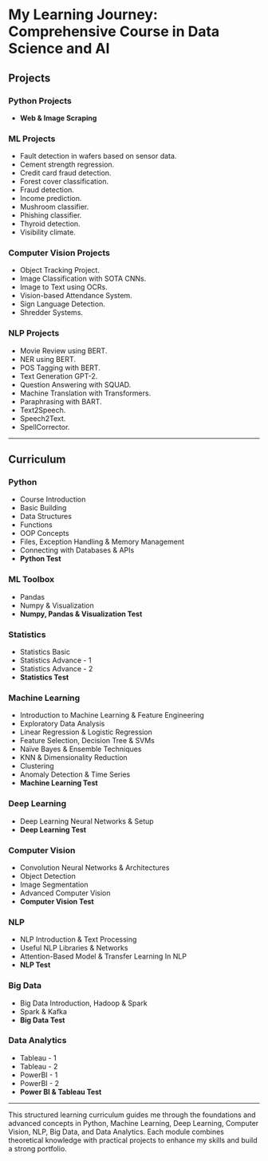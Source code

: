 # My Learning Journey: Comprehensive Course in Data Science and AI

## **Projects**

### **Python Projects**
- **Web & Image Scraping**

### **ML Projects**
- Fault detection in wafers based on sensor data.
- Cement strength regression.
- Credit card fraud detection.
- Forest cover classification.
- Fraud detection.
- Income prediction.
- Mushroom classifier.
- Phishing classifier.
- Thyroid detection.
- Visibility climate.

### **Computer Vision Projects**
- Object Tracking Project.
- Image Classification with SOTA CNNs.
- Image to Text using OCRs.
- Vision-based Attendance System.
- Sign Language Detection.
- Shredder Systems.

### **NLP Projects**
- Movie Review using BERT.
- NER using BERT.
- POS Tagging with BERT.
- Text Generation GPT-2.
- Question Answering with SQUAD.
- Machine Translation with Transformers.
- Paraphrasing with BART.
- Text2Speech.
- Speech2Text.
- SpellCorrector.

---

## **Curriculum**

### **Python**
- Course Introduction  
- Basic Building  
- Data Structures  
- Functions  
- OOP Concepts  
- Files, Exception Handling & Memory Management  
- Connecting with Databases & APIs  
- **Python Test**

### **ML Toolbox**
- Pandas  
- Numpy & Visualization  
- **Numpy, Pandas & Visualization Test**

### **Statistics**
- Statistics Basic  
- Statistics Advance - 1  
- Statistics Advance - 2  
- **Statistics Test**

### **Machine Learning**
- Introduction to Machine Learning & Feature Engineering  
- Exploratory Data Analysis  
- Linear Regression & Logistic Regression  
- Feature Selection, Decision Tree & SVMs  
- Naïve Bayes & Ensemble Techniques  
- KNN & Dimensionality Reduction  
- Clustering  
- Anomaly Detection & Time Series  
- **Machine Learning Test**

### **Deep Learning**
- Deep Learning Neural Networks & Setup  
- **Deep Learning Test**

### **Computer Vision**
- Convolution Neural Networks & Architectures  
- Object Detection  
- Image Segmentation  
- Advanced Computer Vision  
- **Computer Vision Test**

### **NLP**
- NLP Introduction & Text Processing  
- Useful NLP Libraries & Networks  
- Attention-Based Model & Transfer Learning In NLP  
- **NLP Test**

### **Big Data**
- Big Data Introduction, Hadoop & Spark  
- Spark & Kafka  
- **Big Data Test**

### **Data Analytics**
- Tableau - 1  
- Tableau - 2  
- PowerBI - 1  
- PowerBI - 2  
- **Power BI & Tableau Test**

---

This structured learning curriculum guides me through the foundations and advanced concepts in Python, Machine Learning, Deep Learning, Computer Vision, NLP, Big Data, and Data Analytics. Each module combines theoretical knowledge with practical projects to enhance my skills and build a strong portfolio.
